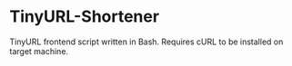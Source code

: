 # TinyURL-Shortener
TinyURL frontend script written in Bash. Requires cURL to be installed on target machine.
